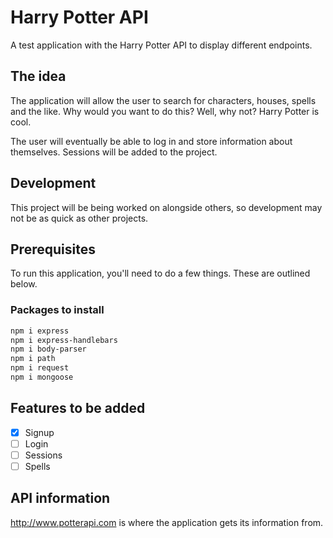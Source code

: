 # Harry Potter API

A test application with the Harry Potter API to display different endpoints. 

## The idea

The application will allow the user to search for characters, houses, spells and the like. Why would you want to do this? Well, why not? Harry Potter is cool. 

The user will eventually be able to log in and store information about themselves. Sessions will be added to the project.

## Development

This project will be being worked on alongside others, so development may not be as quick as other projects. 

## Prerequisites

To run this application, you'll need to do a few things. These are outlined below.

### Packages to install

```bash
npm i express
npm i express-handlebars
npm i body-parser
npm i path
npm i request
npm i mongoose
```

## Features to be added

- [x] Signup
- [ ] Login
- [ ] Sessions
- [ ] Spells

## API information

<http://www.potterapi.com> is where the application gets its information from.